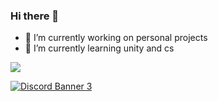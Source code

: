 ### Hi there 👋

- 🔭 I’m currently working on personal projects
- 🌱 I’m currently learning unity and cs

<img src="https://github-readme-stats.vercel.app/api?username=Criz-595&theme=radical&show_icons=true&hide_border=true">

<a href="https://discord.gg/Ecy6WpEZsD"><img align="center" src="https://discordapp.com/api/guilds/782646778347388959/widget.png?style=banner3" alt="Discord Banner 3"/></a>
